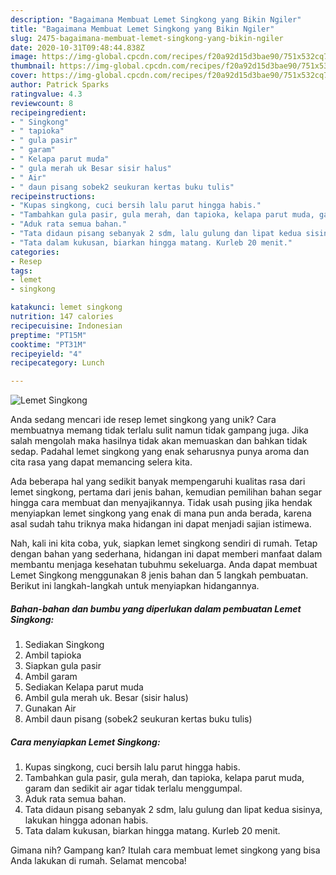 ```yaml
---
description: "Bagaimana Membuat Lemet Singkong yang Bikin Ngiler"
title: "Bagaimana Membuat Lemet Singkong yang Bikin Ngiler"
slug: 2475-bagaimana-membuat-lemet-singkong-yang-bikin-ngiler
date: 2020-10-31T09:48:44.838Z
image: https://img-global.cpcdn.com/recipes/f20a92d15d3bae90/751x532cq70/lemet-singkong-foto-resep-utama.jpg
thumbnail: https://img-global.cpcdn.com/recipes/f20a92d15d3bae90/751x532cq70/lemet-singkong-foto-resep-utama.jpg
cover: https://img-global.cpcdn.com/recipes/f20a92d15d3bae90/751x532cq70/lemet-singkong-foto-resep-utama.jpg
author: Patrick Sparks
ratingvalue: 4.3
reviewcount: 8
recipeingredient:
- " Singkong"
- " tapioka"
- " gula pasir"
- " garam"
- " Kelapa parut muda"
- " gula merah uk Besar sisir halus"
- " Air"
- " daun pisang sobek2 seukuran kertas buku tulis"
recipeinstructions:
- "Kupas singkong, cuci bersih lalu parut hingga habis."
- "Tambahkan gula pasir, gula merah, dan tapioka, kelapa parut muda, garam dan sedikit air agar tidak terlalu menggumpal."
- "Aduk rata semua bahan."
- "Tata didaun pisang sebanyak 2 sdm, lalu gulung dan lipat kedua sisinya, lakukan hingga adonan habis."
- "Tata dalam kukusan, biarkan hingga matang. Kurleb 20 menit."
categories:
- Resep
tags:
- lemet
- singkong

katakunci: lemet singkong 
nutrition: 147 calories
recipecuisine: Indonesian
preptime: "PT15M"
cooktime: "PT31M"
recipeyield: "4"
recipecategory: Lunch

---
```



![Lemet Singkong](https://img-global.cpcdn.com/recipes/f20a92d15d3bae90/751x532cq70/lemet-singkong-foto-resep-utama.jpg)

Anda sedang mencari ide resep lemet singkong yang unik? Cara membuatnya memang tidak terlalu sulit namun tidak gampang juga. Jika salah mengolah maka hasilnya tidak akan memuaskan dan bahkan tidak sedap. Padahal lemet singkong yang enak seharusnya punya aroma dan cita rasa yang dapat memancing selera kita.



Ada beberapa hal yang sedikit banyak mempengaruhi kualitas rasa dari lemet singkong, pertama dari jenis bahan, kemudian pemilihan bahan segar hingga cara membuat dan menyajikannya. Tidak usah pusing jika hendak menyiapkan lemet singkong yang enak di mana pun anda berada, karena asal sudah tahu triknya maka hidangan ini dapat menjadi sajian istimewa.


Nah, kali ini kita coba, yuk, siapkan lemet singkong sendiri di rumah. Tetap dengan bahan yang sederhana, hidangan ini dapat memberi manfaat dalam membantu menjaga kesehatan tubuhmu sekeluarga. Anda dapat membuat Lemet Singkong menggunakan 8 jenis bahan dan 5 langkah pembuatan. Berikut ini langkah-langkah untuk menyiapkan hidangannya.

<!--inarticleads1-->

##### Bahan-bahan dan bumbu yang diperlukan dalam pembuatan Lemet Singkong:

1. Sediakan  Singkong
1. Ambil  tapioka
1. Siapkan  gula pasir
1. Ambil  garam
1. Sediakan  Kelapa parut muda
1. Ambil  gula merah uk. Besar (sisir halus)
1. Gunakan  Air
1. Ambil  daun pisang (sobek2 seukuran kertas buku tulis)




<!--inarticleads2-->

##### Cara menyiapkan Lemet Singkong:

1. Kupas singkong, cuci bersih lalu parut hingga habis.
1. Tambahkan gula pasir, gula merah, dan tapioka, kelapa parut muda, garam dan sedikit air agar tidak terlalu menggumpal.
1. Aduk rata semua bahan.
1. Tata didaun pisang sebanyak 2 sdm, lalu gulung dan lipat kedua sisinya, lakukan hingga adonan habis.
1. Tata dalam kukusan, biarkan hingga matang. Kurleb 20 menit.




Gimana nih? Gampang kan? Itulah cara membuat lemet singkong yang bisa Anda lakukan di rumah. Selamat mencoba!
